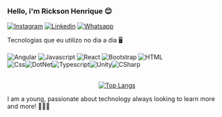### Hello, i'm Rickson Henrique 😊


[![Instagram](https://img.shields.io/badge/Instagram-E4405F?style=for-the-badge&logo=instagram&logoColor=white)](https://www.instagram.com/henriiquerick/)
[![Linkedin](https://img.shields.io/badge/LinkedIn-0077B5?style=for-the-badge&logo=linkedin&logoColor=white)](https://www.linkedin.com/in/rickson-henrique-570109219/)
[![Whatsapp](https://img.shields.io/badge/WhatsApp-25D366?style=for-the-badge&logo=whatsapp&logoColor=white)](https://contate.me/henriiquerick)


Tecnologias que eu utilizo no dia a dia 🖥️

<div style="text-align: center; display: inline-block;>

<img align="center" alt="JQuery" src="https://img.shields.io/badge/jQuery-0769AD?style=for-the-badge&logo=jquery&logoColor=whitee">

<img align="center" alt="Angular" src="https://img.shields.io/badge/Angular-DD0031?style=for-the-badge&logo=angular&logoColor=white">

<img align="center" alt="Javascript" src="https://img.shields.io/badge/JavaScript-323330?style=for-the-badge&logo=javascript&logoColor=F7DF1E">

<img align="center" alt="React" src="https://img.shields.io/badge/React-20232A?style=for-the-badge&logo=react&logoColor=61DAFB">

<img align="center" alt="Bootstrap" src="https://img.shields.io/badge/Bootstrap-563D7C?style=for-the-badge&logo=bootstrap&logoColor=white">

<img align="center" alt="HTML" src="https://img.shields.io/badge/HTML5-E34F26?style=for-the-badge&logo=html5&logoColor=white">


</div>

<div style="text-align: center; display: flex; width: 500px;">

<img align="center" alt="Css" src="https://img.shields.io/badge/CSS-239120?&style=for-the-badge&logo=css3&logoColor=white">

<img align="center" alt="DotNet" src="https://img.shields.io/badge/.NET-5C2D91?style=for-the-badge&logo=.net&logoColor=white">

<img align="center" alt="Typescript" src="https://img.shields.io/badge/TypeScript-007ACC?style=for-the-badge&logo=typescript&logoColor=white">

<img align="center" alt="Unity" src="https://img.shields.io/badge/Unity-100000?style=for-the-badge&logo=unity&logoColor=white">


<img align="center" alt="CSharp" src="https://img.shields.io/badge/C%23-239120?style=for-the-badge&logo=c-sharp&logoColor=white">

</div>
<br>
<div style="text-align: center">

[![Top Langs](https://github-readme-stats.vercel.app/api/top-langs/?username=anuraghazra&layout=compact)](https://github.com/anuraghazra/github-readme-stats)

</div>


I am a young, passionate about technology always looking to learn more and more! 🧠🙅‍♂️
